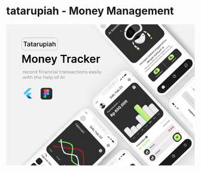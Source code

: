# tatarupiah - Money Management 
![image alt](https://github.com/DimasSalah/Tatarupiah/blob/ed528facb841e62aa14581f9df54f107584c235c/tatarupiah-banner.png?raw=true)
 
 
